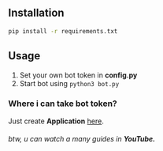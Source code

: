 ## Installation

```bash
pip install -r requirements.txt
```

## Usage

1. Set your own bot token in **config.py**
2. Start bot using `python3 bot.py`


### Where i can take bot token?

Just create **Application** [here](https://discord.com/developers/applications).

###### btw, u can watch a many guides in **YouTube.**
